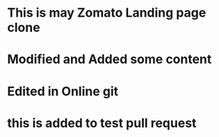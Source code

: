 # This is may Zomato Landing page clone 
# Modified and Added some content
# Edited in Online git
# this is added to test pull request
